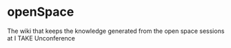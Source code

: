 # openSpace
The wiki that keeps the knowledge generated from the open space sessions at I TAKE Unconference
